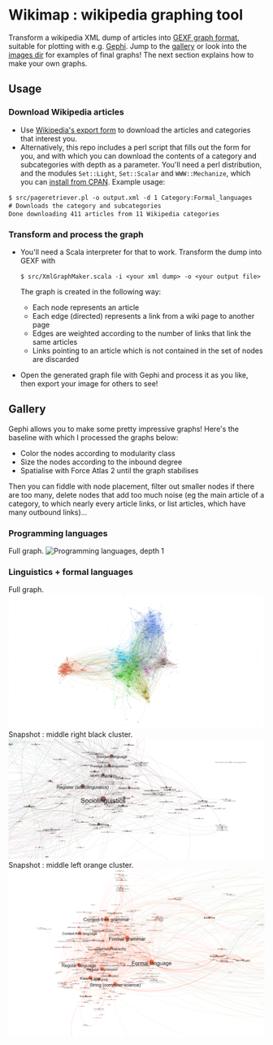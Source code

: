 # Wikimap : wikipedia graphing tool

Transform a wikipedia XML dump of articles into [GEXF graph format](), suitable for plotting with e.g. [Gephi](https://gephi.org/ "Gephi's homepage"). Jump to the [gallery](#gallery) or look into the [images dir](./images) for examples of final graphs! The next section explains how to make your own graphs.

## Usage

### Download Wikipedia articles

* Use [Wikipedia's export form](https://en.wikipedia.org/wiki/Special:Export) to download the articles and categories that interest you. 
* Alternatively, this repo includes a perl script that fills out the form for you, and with which you can download the contents of a category and subcategories with depth as a parameter. You'll need a perl distribution, and the modules `Set::Light`, `Set::Scalar` and `WWW::Mechanize`, which you can [install from CPAN](http://www.cpan.org/modules/INSTALL.html). Example usage:
```shell
$ src/pageretriever.pl -o output.xml -d 1 Category:Formal_languages # Downloads the category and subcategories
Done downloading 411 articles from 11 Wikipedia categories
```

### Transform and process the graph
* You'll need a Scala interpreter for that to work. Transform the dump into GEXF with
  ```shell
  $ src/XmlGraphMaker.scala -i <your xml dump> -o <your output file>
  ```
  The graph is created in the following way:
  * Each node represents an article
  * Each edge (directed) represents a link from a wiki page to another page
  * Edges are weighted according to the number of links that link the same articles
  * Links pointing to an article which is not contained in the set of nodes are discarded


* Open the generated graph file with Gephi and process it as you like, then export your image for others to see!


## Gallery

Gephi allows you to make some pretty impressive graphs! Here's the baseline with which I processed the graphs below:
* Color the nodes according to modularity class
* Size the nodes according to the inbound degree
* Spatialise with Force Atlas 2 until the graph stabilises

Then you can fiddle with node placement, filter out smaller nodes if there are too many, delete nodes that add too much noise (eg the main article of a category, to which nearly every article links, or list articles, which have many outbound links)... 

### Programming languages


Full graph.
![Programming languages, depth 1](./images/programming-languages-1.svg)

### Linguistics + formal languages

Full graph.
![Full linguistics graph][full-linguistics]
Snapshot : middle right black cluster.
![Sociolinguistics cluster][sociolinguistics]
Snapshot : middle left orange cluster.
![Formal languages cluster][formal_languages]

[programming-languages]: ./images/programming-languages-1.svg "Programming languages category, depth of 1"
[phonology]: ./images/phonology.png "Detail : phonology"
[sociolinguistics]: ./images/sociolinguistics.png "Detail : sociolinguistics"
[formal_languages]: ./images/formal_languages.png "Detail : formal languages"
[full-linguistics]: ./images/full-linguistics.png "Full subset graph, with articles from linguistics-related categories"
